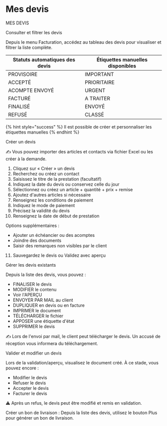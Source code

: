 # Mes devis

MES DEVIS

Consulter et filtrer les devis

Depuis le menu Facturation, accédez au tableau des devis pour visualiser et filtrer la liste complète.

| Statuts automatiques des devis  | Étiquettes manuelles disponibles |
| ------------------------------- | -------------------------------- |
| PROVISOIRE                      | IMPORTANT                        |
| ACCEPTÉ                         | PRIORITAIRE                      |
| ACOMPTE ENVOYÉ                  | URGENT                           |
| FACTURÉ                         | A TRAITER                        |
| FINALISÉ                        | ENVOYÉ                           |
| REFUSÉ                          | CLASSÉ                           |

{% hint style="success" %}
Il est possible de créer et personnaliser les étiquettes manuelles
{% endhint %}

Créer un devis

✍️ Vous pouvez importer des articles et contacts via fichier Excel ou les créer à la demande.

1. Cliquez sur « Créer » un devis
2. Recherchez ou créez un contact
3. Saisissez le titre de la prestation (facultatif)
4. Indiquez la date du devis ou conservez celle du jour
5. Sélectionnez ou créez un article + quantité + prix + remise
6. Ajoutez d'autres articles si nécessaire
7. Renseignez les conditions de paiement
8. Indiquez le mode de paiement
9. Précisez la validité du devis
10. Renseignez la date de début de prestation

Options supplémentaires :

* Ajouter un échéancier ou des acomptes
* Joindre des documents
* Saisir des remarques non visibles par le client

11. Sauvegardez le devis ou Validez avec aperçu

Gérer les devis existants

Depuis la liste des devis, vous pouvez :

* FINALISER le devis
* MODIFIER le contenu
* Voir l'APERÇU
* ENVOYER PAR MAIL au client
* DUPLIQUER en devis ou en facture
* IMPRIMER le document
* TÉLÉCHARGER le fichier
* APPOSER une étiquette d'état
* SUPPRIMER le devis

✍️ Lors de l'envoi par mail, le client peut télécharger le devis. Un accusé de réception vous informera du téléchargement.

Valider et modifier un devis

Lors de la validation/aperçu, visualisez le document créé. À ce stade, vous pouvez encore :

* Modifier le devis
* Refuser le devis
* Accepter le devis
* Facturer le devis

⚠️ Après un refus, le devis peut être modifié et remis en validation.

Créer un bon de livraison : Depuis la liste des devis, utilisez le bouton Plus pour générer un bon de livraison.
